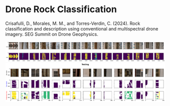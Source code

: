 # Drone Rock Classification

Crisafulli, D., Morales, M. M., and Torres-Verdin, C. (2024). Rock classification and description using conventional and multispectral drone imagery. SEG Summit on Drone Geophysics.

<p align="center">
  <img src="https://github.com/misaelmmorales/Drone-Rock-Classification/blob/main/figures/all_core_and_mask.png" width=1000>
  <img src="https://github.com/misaelmmorales/Drone-Rock-Classification/blob/main/figures/true_pred_test.png" width=1000>
</p> 

<!--
CoreSegNet: Deep learning-based automated rock classification via semantic segmentation of high-resolution drone-captured core photographs. Crisafulli, D., Morales, M. M., Pyrcz, M., and Torres-Verdin, C. (in preparation).
-->

